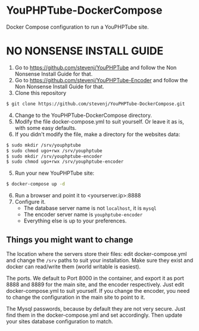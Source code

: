 # YouPHPTube-DockerCompose
Docker Compose configuration to run a YouPHPTube site.

# NO NONSENSE INSTALL GUIDE
1. Go to https://github.com/stevenj/YouPHPTube and follow the Non Nonsense Install Guide for that.
2. Go to https://github.com/stevenj/YouPHPTube-Encoder and follow the Non Nonsense Install Guide for that.
3. Clone this repository
```sh
$ git clone https://github.com/stevenj/YouPHPTube-DockerCompose.git
```
4. Change to the YouPHPTube-DockerCompose directory.
5. Modify the file docker-compose.yml to suit yourself.  Or leave it as is, with some easy defaults.
6. If you didn't modify the file, make a directory for the websites data:
```sh
$ sudo mkdir /srv/youphptube
$ sudo chmod ugo+rwx /srv/youphptube
$ sudo mkdir /srv/youphptube-encoder
$ sudo chmod ugo+rwx /srv/youphptube-encoder
```
5. Run your new YouPHPTube site:
```sh
$ docker-compose up -d
```
6. Run a browser and point it to <yourserver.ip>:8888
7. Configure it.
    * The database server name is not ```localhost```, it is ```mysql```
    * The encoder server name is ```youphptube-encoder```
    * Everything else is up to your preferences.

## Things you might want to change

The location where the servers store their files:
edit docker-compose.yml and change the ```/srv``` paths to suit your installation.  Make sure they exist and docker can read/write them (world writable is easiest).

The ports.  We default to Port 8000 in the container, and export it as port 8888 and 8889 for the main site, and the encoder respectively.  Just edit docker-compose.yml to suit yourself.  If you change the encoder, you need to change the configuration in the main site to point to it.

The Mysql passwords, because by default they are not very secure.  Just find them in the docker-compose.yml and set accordingly.  Then update your sites database configuration to match.